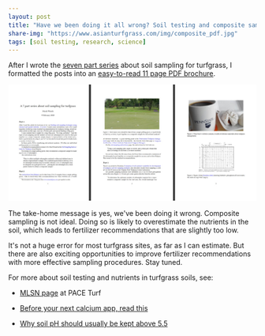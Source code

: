 ```yaml
---
layout: post
title: "Have we been doing it all wrong? Soil testing and composite samples"
share-img: "https://www.asianturfgrass.com/img/composite_pdf.jpg"
tags: [soil testing, research, science]
---
```


After I wrote the [seven part series](https://www.asianturfgrass.com/2020-02-09-composite-samples-7/) about soil sampling for turfgrass, I formatted the posts into an [easy-to-read 11 page PDF brochure](http://www.files.asianturfgrass.com/202002_composite_sampling.pdf).

[![image of first 3 pages of composite sampling file](/img/composite_pdf.jpg)](http://www.files.asianturfgrass.com/202002_composite_sampling.pdf)

The take-home message is yes, we've been doing it wrong. Composite sampling is not ideal. Doing so is likely to overestimate the nutrients in the soil, which leads to fertilizer recommendations that are slightly too low.

It's not a huge error for most turfgrass sites, as far as I can estimate. But there are also exciting opportunities to improve fertilizer recommendations with more effective sampling procedures. Stay tuned.

For more about soil testing and nutrients in turfgrass soils, see:

* [MLSN page](https://www.paceturf.org/index.php/journal/minimum_level_for_sustainable_nutrition) at PACE Turf

* [Before your next calcium app, read this](https://www.asianturfgrass.com/2020-02-23-before-next-calcium-app-read-this/)

* [Why soil pH should usually be kept above 5.5](https://www.asianturfgrass.com/2020-03-14-why-ph-5-point-5/)


